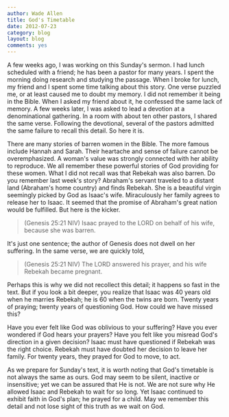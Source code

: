 ```yaml
---
author: Wade Allen
title: God's Timetable
date: 2012-07-23
category: blog
layout: blog
comments: yes
---
```


A few weeks ago, I was working on this Sunday's sermon. I had lunch scheduled with a friend; he has been a pastor for many years. I spent the morning doing research and studying the passage. When I broke for lunch, my friend and I spent some time talking about this story. One verse puzzled me, or at least  caused me to doubt my memory. I did not remember it being in the Bible. When I asked my friend about it, he confessed the same lack of memory. A few weeks later, I was asked to lead a devotion at a denominational gathering. In a room with about ten other pastors, I shared the same verse. Following the devotional, several of the pastors admitted the same failure to recall this detail. So here it is.

There are many stories of barren women in the Bible. The more famous include Hannah and Sarah. Their heartache and sense of failure cannot be overemphasized. A woman's value was strongly connected with her ability to reproduce. We all remember these powerful stories of God providing for these women. What I did not recall was that Rebekah was also barren. Do you remember last week's story? Abraham's servant traveled to a distant land (Abraham's home country) and finds Rebekah. She is a beautiful virgin seemingly picked by God as Isaac's wife. Miraculously her family agrees to release her to Isaac. It seemed that the promise of Abraham's great nation would be fulfilled. But here is the kicker.

>(Genesis 25:21 NIV) Isaac prayed to the LORD on behalf of his wife, because she was barren.

It's just one sentence; the author of Genesis does not dwell on her suffering. In the same verse, we are quickly told,

>(Genesis 25:21 NIV) The LORD answered his prayer, and his wife Rebekah became pregnant.

Perhaps this is why we did not recollect this detail; it happens so fast in the text. But if you look a bit deeper, you realize that Isaac was 40 years old when he marries Rebekah; he is 60 when the twins are born. Twenty years of praying; twenty years of questioning God. How could we have missed this? 

Have you ever felt like God was oblivious to your suffering? Have you ever wondered if God hears your prayers? Have you felt like you misread God's direction in a given decision? Isaac must have questioned if Rebekah was the right choice. Rebekah must have doubted her decision to leave her family. For twenty years, they prayed for God to move, to act. 

As we prepare for Sunday's text, it is worth noting that God's timetable is not always the same as ours. God may seem to be silent, inactive or insensitive; yet we can be assured that He is not. We are not sure why He allowed Isaac and Rebekah to wait for so long. Yet Isaac continued to exhibit faith in God's plan; he prayed for a child. May we remember this detail and not lose sight of this truth as we wait on God.
